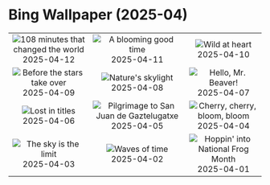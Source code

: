 # Bing Wallpaper (2025-04)

|  |  |  |
|:---:|:---:|:---:|
| ![](https://www.bing.com/th?id=OHR.SpaceFlight_EN-US8143075629_400x240.jpg "108 minutes that changed the world") 2025-04-12 | ![](https://www.bing.com/th?id=OHR.TulipsWindmill_EN-US8114977846_400x240.jpg "A blooming good time") 2025-04-11 | ![](https://www.bing.com/th?id=OHR.LittleFoxes_EN-US8078019606_400x240.jpg "Wild at heart") 2025-04-10 |
| ![](https://www.bing.com/th?id=OHR.BlueNaxos_EN-US8006377229_400x240.jpg "Before the stars take over") 2025-04-09 | ![](https://www.bing.com/th?id=OHR.LagoaPortugal_EN-US2211601955_400x240.jpg "Nature's skylight") 2025-04-08 | ![](https://www.bing.com/th?id=OHR.BeaverDay_EN-US0006495238_400x240.jpg "Hello, Mr. Beaver!") 2025-04-07 |
| ![](https://www.bing.com/th?id=OHR.PeabodyBaltimore_EN-US7933142212_400x240.jpg "Lost in titles") 2025-04-06 | ![](https://www.bing.com/th?id=OHR.GaztelugatxeSunset_EN-US9011894832_400x240.jpg "Pilgrimage to San Juan de Gaztelugatxe") 2025-04-05 | ![](https://www.bing.com/th?id=OHR.CherryBlossomDC_EN-US7897872936_400x240.jpg "Cherry, cherry, bloom, bloom") 2025-04-04 |
| ![](https://www.bing.com/th?id=OHR.SaguaroRainbow_EN-US0296037572_400x240.jpg "The sky is the limit") 2025-04-03 | ![](https://www.bing.com/th?id=OHR.UtahBadlands_EN-US3082813561_400x240.jpg "Waves of time") 2025-04-02 | ![](https://www.bing.com/th?id=OHR.TicanFrog_EN-US3006346741_400x240.jpg "Hoppin' into National Frog Month") 2025-04-01 |
